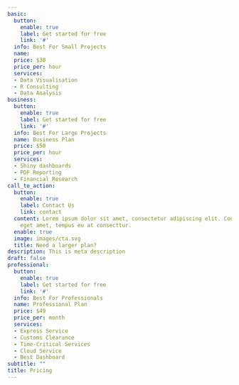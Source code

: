 ```yaml
---
basic:
  button:
    enable: true
    label: Get started for free
    link: '#'
  info: Best For Small Projects
  name: 
  price: $30
  price_per: hour
  services:
  - Data Visualisation
  - R Consulting
  - Data Analysis
business:
  button:
    enable: true
    label: Get started for free
    link: '#'
  info: Best For Large Projects
  name: Business Plan
  price: $50
  price_per: hour
  services:
  - Shiny dashboards
  - PDF Reporting
  - Financial Research
call_to_action:
  button:
    enable: true
    label: Contact Us
    link: contact
  content: Lorem ipsum dolor sit amet, consectetur adipiscing elit. Consequat tristique
    eget amet, tempus eu at consecttur.
  enable: true
  image: images/cta.svg
  title: Need a larger plan?
description: This is meta description
draft: false
professional:
  button:
    enable: true
    label: Get started for free
    link: '#'
  info: Best For Professionals
  name: Professional Plan
  price: $49
  price_per: month
  services:
  - Express Service
  - Customs Clearance
  - Time-Critical Services
  - Cloud Service
  - Best Dashboard
subtitle: ""
title: Pricing
---
```


